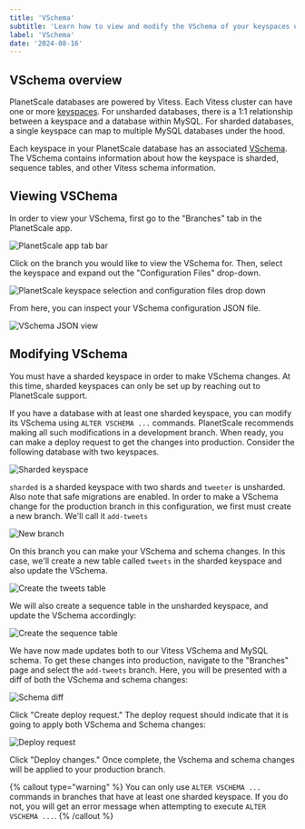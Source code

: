 ```yaml
---
title: 'VSchema'
subtitle: 'Learn how to view and modify the VSchema of your keyspaces using the PlanetScale app.'
label: 'VSchema'
date: '2024-08-16'
---
```


## VSchema overview

PlanetScale databases are powered by Vitess.
Each Vitess cluster can have one or more [keyspaces](https://vitess.io/docs/concepts/keyspace/).
For unsharded databases, there is a 1:1 relationship between a keyspace and a database within MySQL.
For sharded databases, a single keyspace can map to multiple MySQL databases under the hood.

Each keyspace in your PlanetScale database has an associated [VSchema](https://vitess.io/docs/reference/features/vschema/).
The VSchema contains information about how the keyspace is sharded, sequence tables, and other Vitess schema information.

## Viewing VSChema

In order to view your VSchema, first go to the "Branches" tab in the PlanetScale app.

![PlanetScale app tab bar](/assets/docs/enterprise/tabs.png)

Click on the branch you would like to view the VSchema for.
Then, select the keyspace and expand out the "Configuration Files" drop-down.

![PlanetScale keyspace selection and configuration files drop down](/assets/docs/enterprise/keyspace.png)

From here, you can inspect your VSchema configuration JSON file.

![VSchema JSON view](/assets/docs/enterprise/vschema.png)

## Modifying VSchema

You must have a sharded keyspace in order to make VSchema changes.
At this time, sharded keyspaces can only be set up by reaching out to PlanetScale support.

If you have a database with at least one sharded keyspace, you can modify its VSchema using `ALTER VSCHEMA ...` commands.
PlanetScale recommends making all such modifications in a development branch.
When ready, you can make a deploy request to get the changes into production.
Consider the following database with two keyspaces.

![Sharded keyspace](/assets/docs/enterprise/sharded-keyspace.png)

`sharded` is a sharded keyspace with two shards and `tweeter` is unsharded.
Also note that safe migrations are enabled.
In order to make a VSchema change for the production branch in this configuration, we first must create a new branch.
We'll call it `add-tweets`

![New branch](/assets/docs/enterprise/new-branch.png)

On this branch you can make your VSchema and schema changes.
In this case, we'll create a new table called `tweets` in the sharded keyspace and also update the VSchema.

![Create the tweets table](/assets/docs/enterprise/tweets-table.png)

We will also create a sequence table in the unsharded keyspace, and update the VSchema accordingly:

![Create the sequence table](/assets/docs/enterprise/sequence-table.png)

We have now made updates both to our Vitess VSchema and MySQL schema.
To get these changes into production, navigate to the "Branches" page and select the `add-tweets` branch.
Here, you will be presented with a diff of both the VSchema and schema changes:

![Schema diff](/assets/docs/enterprise/schema-diff.png)

Click "Create deploy request."
The deploy request should indicate that it is going to apply both VSchema and Schema changes:

![Deploy request](/assets/docs/enterprise/deploy-request.png)

Click "Deploy changes."
Once complete, the Vschema and schema changes will be applied to your production branch.

{% callout type="warning" %}
You can only use `ALTER VSCHEMA ...` commands in branches that have at least one sharded keyspace.
If you do not, you will get an error message when attempting to execute `ALTER VSCHEMA ...`.
{% /callout %}
